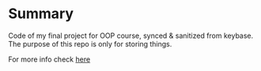 # Summary

Code of my final project for OOP course, synced & sanitized from keybase. The purpose of this repo is only for storing things.

For more info check [here](./report.md)

